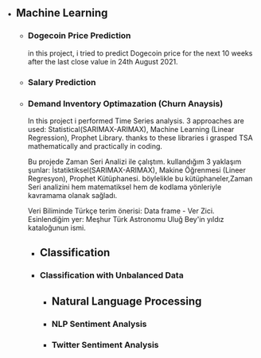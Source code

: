 <ul><li>

<h2>Machine Learning</h2>
<ul>
<li><h3>Dogecoin Price Prediction</h3>
<p>
in this project, i tried to predict Dogecoin price for the next 10 weeks after the last close value in 24th August 2021. 

</p>
</li>
<li><h3>Salary Prediction</h3>
<p>




</p>
</li>
<li><h3>Demand Inventory Optimazation (Churn Anaysis)</h3>
<p>In this project i performed Time Series analysis. 3 approaches are used: Statistical(SARIMAX-ARIMAX), Machine Learning (Linear Regression), Prophet Library.
thanks to these libraries i grasped TSA mathematically and practically in coding. 

Bu projede Zaman Seri Analizi ile çalıştım. kullandığım 3 yaklaşım şunlar: İstatiktiksel(SARIMAX-ARIMAX), Makine Öğrenmesi (Lineer Regresyon), Prophet Kütüphanesi.
böylelikle bu kütüphaneler,Zaman Seri analizini hem matematiksel hem de kodlama yönleriyle kavramama olanak sağladı. 

Veri Biliminde Türkçe terim önerisi: Data frame - Ver Zici. 
Esinlendiğim yer: Meşhur Türk Astronomu Uluğ Bey'in yıldız kataloğunun ismi. 
</p>
</li>
<ul>

</li>
<li>

<h2>Classification</h2>
</li>
<li><h3>Classification with Unbalanced Data <h/h3>
</li>
 <ul>

</li>
<li>

<h2>Natural Language Processing</h2>
</li>
<li><h3>NLP Sentiment Analysis <h/h3>
</li>
</li>
<li><h3>Twitter Sentiment Analysis <h/h3>
</li>
 <ul>

</li>

</ul>
